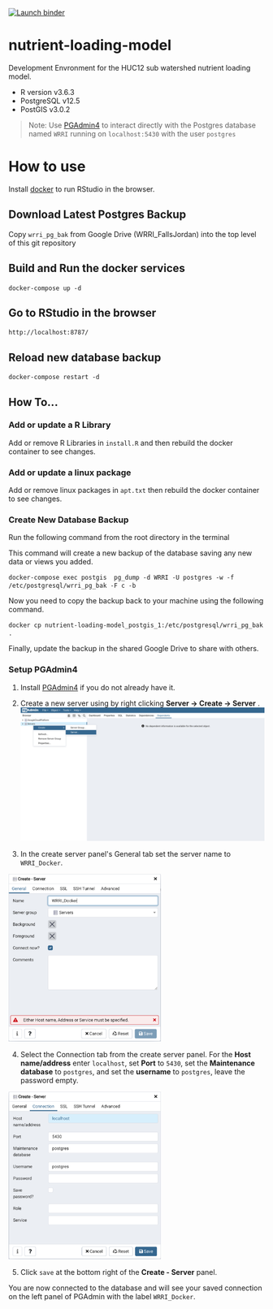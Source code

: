 [![Launch binder](https://mybinder.org/badge_logo.svg)](https://mybinder.org/v2/gh/cwhite911/nutrient-loading-model/main?urlpath=rstudio)

# nutrient-loading-model
Development Envronment for the HUC12 sub watershed nutrient loading model. 

- R version v3.6.3
- PostgreSQL v12.5
- PostGIS v3.0.2

>Note: Use [PGAdmin4](https://www.pgadmin.org/download/) to interact directly with the Postgres database named `WRRI` running on `localhost:5430` with the user `postgres`

# How to use
Install [docker](https://docs.docker.com/get-docker/) to run RStudio in the browser.

## Download Latest Postgres Backup
Copy `wrri_pg_bak` from Google Drive (WRRI_FallsJordan) into the top level of this git repository

## Build and Run the docker services
```docker
docker-compose up -d
```

## Go to RStudio in the browser
```
http://localhost:8787/
```

## Reload new database backup
```
docker-compose restart -d
```

## How To...
### Add or update a R Library 
Add or remove R Libraries in `install.R` and then rebuild the docker container to see changes.

### Add or update a linux package 
Add or remove linux packages in `apt.txt` then rebuild the docker container to see changes.

### Create New Database Backup
Run the following command from the root directory in the terminal

This command will create a new backup of the database saving any new data or views you added.
```
docker-compose exec postgis  pg_dump -d WRRI -U postgres -w -f /etc/postgresql/wrri_pg_bak -F c -b
```

Now you need to copy the backup back to your machine using the following command.
```
docker cp nutrient-loading-model_postgis_1:/etc/postgresql/wrri_pg_bak .
```

Finally, update the backup in the shared Google Drive to share with others.


### Setup PGAdmin4

1. Install [PGAdmin4](https://www.pgadmin.org/download/) if you do not already have it.

2. Create a new server using by right clicking **Server -> Create -> Server** .
![](docs/images/pgadmin_create_server.png)

3. In the create server panel's General tab set the server name to `WRRI_Docker`.

<img src="docs/images/pgadmin_set_server_name.png" alt="drawing" width="300"/>


4. Select the Connection tab from the create server panel. For the **Host name/address** enter `localhost`, set **Port** to `5430`, set the **Maintenance database** to `postgres`, and set the **username** to `postgres`, leave the password empty.

<img src="docs/images/pgadmin_set_server_connection.png" alt="drawing" width="300"/>

5. Click `save` at the bottom right of the **Create - Server** panel.

You are now connected to the database and will see your saved connection on the left panel of PGAdmin with the label `WRRI_Docker`.
